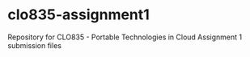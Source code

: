 # clo835-assignment1
Repository for CLO835 - Portable Technologies in Cloud Assignment 1 submission files
